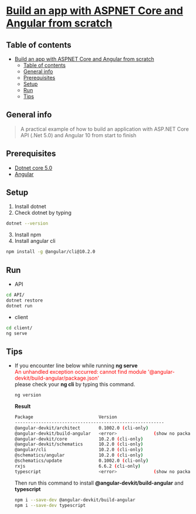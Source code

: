 # [Build an app with ASPNET Core and Angular from scratch](https://www.udemy.com/course/build-an-app-with-aspnet-core-and-angular-from-scratch/)

## Table of contents
- [Build an app with ASPNET Core and Angular from scratch](#build-an-app-with-aspnet-core-and-angular-from-scratch)
  - [Table of contents](#table-of-contents)
  - [General info](#general-info)
  - [Prerequisites](#prerequisites)
  - [Setup](#setup)
  - [Run](#run)
  - [Tips](#tips)

## General info
> A practical example of how to build an application with ASP.NET Core API (.Net 5.0) and Angular 10 from start to finish

## Prerequisites
* [Dotnet core 5.0](https://dotnet.microsoft.com/download/dotnet/5.0)
* [Angular](https://angular.io/)

## Setup
1. Install dotnet
2. Check dotnet by typing 
```bash
dotnet --version
```
3. Install npm
4. Install angular cli
```bash
npm install -g @angular/cli@10.2.0
```

## Run
* API
```bash
cd API/
dotnet restore
dotnet run
```
* client
```bash
cd client/
ng serve
```

## Tips
* If you encounter line below while running **ng serve**  
   <span style="color:red">
   An unhandled exception occurred: cannot find module '@angular-devkit/build-angular/package.json'
   </span>   
   please check your **ng cli** by typing this command.
   ```bash
   ng version
   ```
   **Result**
   ```bash
   Package                         Version
   ---------------------------------------------------------
   @angular-devkit/architect       0.1002.0 (cli-only)
   @angular-devkit/build-angular   <error>              (show no package here)
   @angular-devkit/core            10.2.0 (cli-only)
   @angular-devkit/schematics      10.2.0 (cli-only)
   @angular/cli                    10.2.0 (cli-only)
   @schematics/angular             10.2.0 (cli-only)
   @schematics/update              0.1002.0 (cli-only)
   rxjs                            6.6.2 (cli-only)
   typescript                      <error>              (show no package here)
   ```
   Then run this command to install **@angular-devkit/build-angular** and **typescript**
   ```bash
   npm i --save-dev @angular-devkit/build-angular
   npm i --save-dev typescript
   ```
